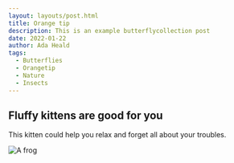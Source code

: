 ```yaml
---
layout: layouts/post.html
title: Orange tip
description: This is an example butterflycollection post
date: 2022-01-22
author: Ada Heald
tags:
  - Butterflies
  - Orangetip
  - Nature
  - Insects
---
```


## Fluffy kittens are good for you

This kitten could help you relax and forget all about your troubles.

<img title="a title" alt="A frog" src="/assets/images/kitty.jpg">
